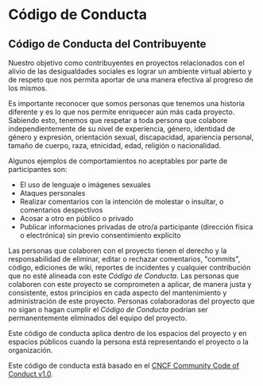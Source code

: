 # Código de Conducta
 
## Código de Conducta del Contribuyente
 
Nuestro objetivo como contribuyentes en proyectos relacionados con el alivio de las desigualdades sociales es lograr un ambiente virtual abierto y de respeto que nos permita aportar de una manera efectiva al progreso de los mismos.
 
Es importante reconocer que somos personas que tenemos una historia diferente y es lo que nos permite enriquecer aún más cada proyecto. Sabiendo esto, tenemos que respetar a toda persona que colabore independientemente de su nivel de experiencia, género, identidad de género y expresión, orientación sexual, discapacidad, apariencia personal, tamaño de cuerpo, raza, etnicidad, edad, religión o nacionalidad.
 
Algunos ejemplos de comportamientos no aceptables por parte de participantes son:
 
* El uso de lenguaje o imágenes sexuales
* Ataques personales
* Realizar comentarios con la intención de molestar o insultar, o comentarios despectivos
* Acosar a otro en público o privado
* Publicar informaciones privadas de otro/a participante (dirección física o electrónica) sin previo consentimiento explícito

Las personas que colaboren con el proyecto tienen el derecho y la responsabilidad de eliminar, editar o rechazar comentarios, "commits", código, ediciones de wiki, reportes de incidentes y cualquier contribución que no esté alineada con este *Código de Conducta*. Las personas que colaboren con este proyecto se comprometen a aplicar, de manera justa y consistente, estos principios en cada aspecto del mantenimiento y administración de este proyecto. Personas colaboradoras del proyecto que no sigan o hagan cumplir el *Código de Conducta* podrían ser permanentemente eliminados del equipo del proyecto.
 
Este código de conducta aplica dentro de los espacios del proyecto y en espacios públicos cuando la persona está representando el proyecto o la organización.
 
Este código de conducta está basado en el [CNCF Community Code of Conduct v1.0](https://github.com/cncf/foundation/blob/master/code-of-conduct.md "CNCF CoC").
